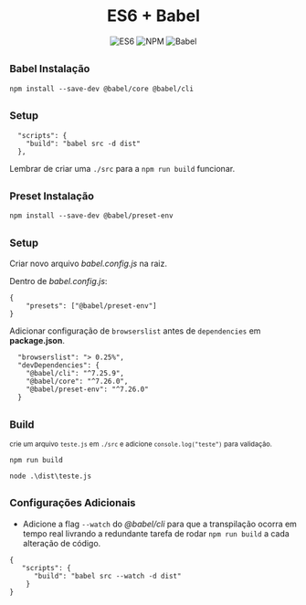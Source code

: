 <h1 align="center">ES6 + Babel</h1>

<p align=center>
    <img src="https://img.shields.io/badge/javascript-es6-8A2BE2" alt="ES6">
    </img> 
    <img src="https://img.shields.io/badge/npm-v10.8.1-F52E42" alt="NPM">
    </img> 
    <img src="https://img.shields.io/badge/babel-v7.26.0-orange?logo=babel" alt="Babel">
    </img> 
</p>

## <sup>Babel Instalação</sup>

```
npm install --save-dev @babel/core @babel/cli
```


## <sup>Setup</sup>

```
  "scripts": {
    "build": "babel src -d dist"
  },
```

Lembrar de criar uma ```./src``` para a ```npm run build``` funcionar.

## <sup>Preset Instalação</sup>

```
npm install --save-dev @babel/preset-env
```

## <sup>Setup</sup>

Criar novo arquivo _babel.config.js_ na raiz.

Dentro de _babel.config.js_:

```
{
    "presets": ["@babel/preset-env"]
}
```
Adicionar configuração de ```browserslist``` antes de ```dependencies``` em __package.json__.

```
  "browserslist": "> 0.25%",
  "devDependencies": {
    "@babel/cli": "^7.25.9",
    "@babel/core": "^7.26.0",
    "@babel/preset-env": "^7.26.0"
  }
```

## <sup>Build</sup>

<sup>crie um arquivo ```teste.js``` em ```./src``` e adicione ```console.log("teste")``` para validação.<sup>


```
npm run build
```

```
node .\dist\teste.js
```

## <sup>Configurações Adicionais</sup>

- Adicione a flag ```--watch``` do _@babel/cli_ para que a transpilação ocorra em tempo real livrando a redundante tarefa de rodar ```npm run build``` a cada alteração de código.

```
{
   "scripts": {
      "build": "babel src --watch -d dist"
    }
}
```
